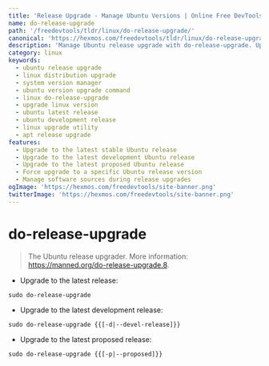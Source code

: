 ```yaml
---
title: 'Release Upgrade - Manage Ubuntu Versions | Online Free DevTools by Hexmos'
name: do-release-upgrade
path: '/freedevtools/tldr/linux/do-release-upgrade/'
canonical: 'https://hexmos.com/freedevtools/tldr/linux/do-release-upgrade/'
description: 'Manage Ubuntu release upgrade with do-release-upgrade. Upgrade to the latest stable or development version. Free online tool, no registration required.'
category: linux
keywords:
  - ubuntu release upgrade
  - linux distribution upgrade
  - system version manager
  - ubuntu version upgrade command
  - linux do-release-upgrade
  - upgrade linux version
  - ubuntu latest release
  - ubuntu development release
  - linux upgrade utility
  - apt release upgrade
features:
  - Upgrade to the latest stable Ubuntu release
  - Upgrade to the latest development Ubuntu release
  - Upgrade to the latest proposed Ubuntu release
  - Force upgrade to a specific Ubuntu release version
  - Manage software sources during release upgrades
ogImage: 'https://hexmos.com/freedevtools/site-banner.png'
twitterImage: 'https://hexmos.com/freedevtools/site-banner.png'
---
```


# do-release-upgrade

> The Ubuntu release upgrader.
> More information: <https://manned.org/do-release-upgrade.8>.

- Upgrade to the latest release:

`sudo do-release-upgrade`

- Upgrade to the latest development release:

`sudo do-release-upgrade {{[-d|--devel-release]}}`

- Upgrade to the latest proposed release:

`sudo do-release-upgrade {{[-p|--proposed]}}`
